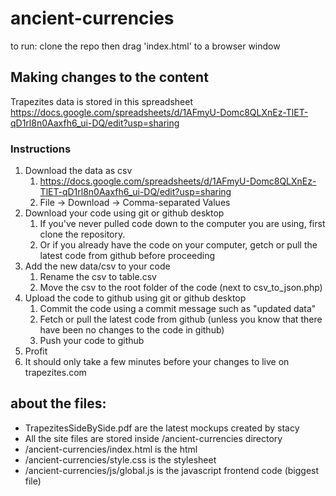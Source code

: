 # ancient-currencies

to run: clone the repo then drag 'index.html' to a browser window

## Making changes to the content
Trapezites data is stored in this spreadsheet https://docs.google.com/spreadsheets/d/1AFmyU-Domc8QLXnEz-TlET-qD1rl8n0Aaxfh6_ui-DQ/edit?usp=sharing

### Instructions
1.  Download the data as csv
    1.  https://docs.google.com/spreadsheets/d/1AFmyU-Domc8QLXnEz-TlET-qD1rl8n0Aaxfh6_ui-DQ/edit?usp=sharing
    2.  File -> Download -> Comma-separated Values
2.  Download your code using git or github desktop
    1. If you've never pulled code down to the computer you are using, first clone the repository. 
    2. Or if you already have the code on your computer, getch or pull the latest code from github before proceeding
3.  Add the new data/csv to your code
    1.  Rename the csv to table.csv
    2.  Move the csv to the root folder of the code (next to csv_to_json.php)
4.  Upload the code to github using git or github desktop
    1. Commit the code using a commit message such as "updated data"
    2. Fetch or pull the latest code from github (unless you know that there have been no changes to the code in github)
    3. Push your code to github
5.  Profit
   1. It should only take a few minutes before your changes to live on trapezites.com




## about the files:
- TrapezitesSideBySide.pdf are the latest mockups created by stacy
- All the site files are stored inside /ancient-currencies directory
- /ancient-currencies/index.html is the html
- /ancient-currencies/style.css is the stylesheet
- /ancient-currencies/js/global.js is the javascript frontend code (biggest file)